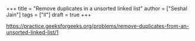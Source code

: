 +++
title = "Remove duplicates in a unsorted linked list"
author = ["Seshal Jain"]
tags = ["ll"]
draft = true
+++

<https://practice.geeksforgeeks.org/problems/remove-duplicates-from-an-unsorted-linked-list/1>

